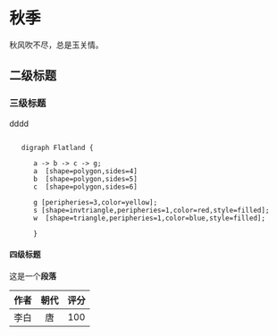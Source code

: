 # 秋季

秋风吹不尽，总是玉关情。

## 二级标题


### 三级标题
dddd
```graphviz

   digraph Flatland {
   
      a -> b -> c -> g; 
      a  [shape=polygon,sides=4]
      b  [shape=polygon,sides=5]
      c  [shape=polygon,sides=6]
   
      g [peripheries=3,color=yellow];
      s [shape=invtriangle,peripheries=1,color=red,style=filled];
      w  [shape=triangle,peripheries=1,color=blue,style=filled];
      
      }
```
#### 四级标题


这是一个**段落**

| 作者 | 朝代 | 评分 |
| :--: | :--: | :--: |
| 李白 |  唐  | 100  |
